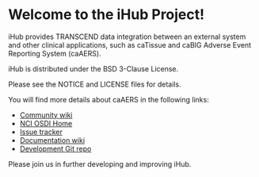Welcome to the iHub Project!
=====================================

iHub provides TRANSCEND data integration between an external system and other clinical applications, such as caTissue and caBIG Adverse Event Reporting System (caAERS).

iHub is distributed under the BSD 3-Clause License. 

Please see the NOTICE and LICENSE files for details.

You will find more details about caAERS in the following links:

 * [Community wiki](https://wiki.nci.nih.gov/display/TRANSCENDiHub/TRANSCEND+iHub+Documentation)
 * [NCI OSDI Home](https://github.com/NCIP)
 * [Issue tracker](https://tracker.nci.nih.gov/browse/ihub)
 * [Documentation wiki](https://wiki.nci.nih.gov/display/TRANSCENDiHub/TRANSCEND+iHub+Documentation)
 * [Development Git repo](https://github.com/NCIP/ihub)


Please join us in further developing and improving iHub.
